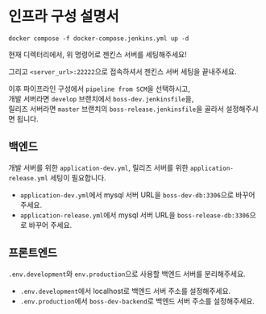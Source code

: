 # 인프라 구성 설명서

```shell
docker compose -f docker-compose.jenkins.yml up -d
```

현재 디렉터리에서, 위 명령어로 젠킨스 서버를 세팅해주세요!

그리고 `<server_url>:22222`으로 접속하셔서 젠킨스 서버 세팅을 끝내주세요.

이후 파이프라인 구성에서 `pipeline from SCM`을 선택하시고,  
개발 서버라면 `develop` 브랜치에서 `boss-dev.jenkinsfile`을,  
릴리즈 서버라면 `master` 브랜치의 `boss-release.jenkinsfile`을 골라서 설정해주시면 됩니다.

## 백엔드

개발 서버를 위한 `application-dev.yml`, 릴리즈 서버를 위한 `application-release.yml` 세팅이 필요합니다.

- `application-dev.yml`에서 mysql 서버 URL을 `boss-dev-db:3306`으로 바꾸어 주세요.
- `application-release.yml`에서 mysql 서버 URL을 `boss-release-db:3306`으로 바꾸어 주세요.

## 프론트엔드

`.env.development`와 `env.production`으로 사용할 백엔드 서버를 분리해주세요.

- `.env.development`에서 localhost로 백엔드 서버 주소를 설정해주세요.
- `.env.production`에서 `boss-dev-backend`로 백엔드 서버 주소를 설정해주세요.